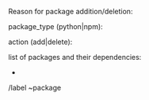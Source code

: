 Reason for package addition/deletion: 

<mention the reason>

package_type (python|npm): <enter package type>

action (add|delete): <enter action>

list of packages and their dependencies:
- <package> <version>

/label ~package